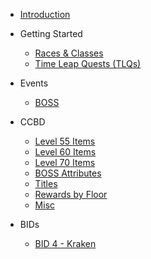   - [Introduction](README.md)

  - Getting Started
    - [Races & Classes](getting-started/races-and-classes.md)
    - [Time Leap Quests (TLQs)](getting-started/tlqs.md)

  - Events
    - [BOSS](events/boss.md)

  - CCBD
    - [Level 55 Items](ccbd/items-lvl55.md)
    - [Level 60 Items](ccbd/items-lvl60.md)
    - [Level 70 Items](ccbd/items-lvl70.md)
    - [BOSS Attributes](ccbd/boss-attributes.md)
    - [Titles](ccbd/titles.md)
    - [Rewards by Floor](ccbd/rewards-by-floor.md)
    - [Misc](ccbd/misc.md)

  - BIDs
    - [BID 4 - Kraken](bids/bid4.md)
